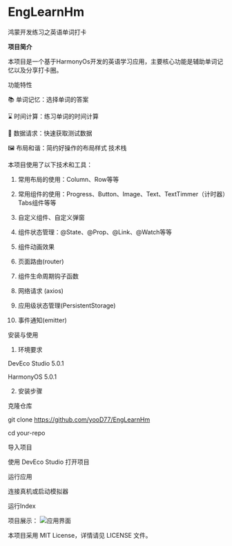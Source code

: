 # EngLearnHm
鸿蒙开发练习之英语单词打卡

**项目简介**



本项目是一个基于HarmonyOs开发的英语学习应用，主要核心功能是辅助单词记忆以及分享打卡圈。

功能特性

📚 单词记忆：选择单词的答案

⌛️ 时间计算：练习单词的时间计算

🛜 数据请求：快速获取测试数据

🖼️ 布局和谐：简约好操作的布局样式
技术栈

本项目使用了以下技术和工具：
1. 常用布局的使用：Column、Row等等


2. 常用组件的使用：Progress、Button、Image、Text、TextTimmer（计时器）Tabs组件等等


3. 自定义组件、自定义弹窗


4. 组件状态管理：@State、@Prop、@Link、@Watch等等


5. 组件动画效果


6. 页面路由(router)


7. 组件生命周期钩子函数


8. 网络请求 (axios)


9. 应用级状态管理(PersistentStorage)


10. 事件通知(emitter)


安装与使用

1. 环境要求

DevEco Studio 5.0.1

HarmonyOS 5.0.1


2. 安装步骤

克隆仓库

git clone https://github.com/yooD77/EngLearnHm

cd your-repo

导入项目

使用 DevEco Studio 打开项目


运行应用

连接真机或启动模拟器 

运行Index




项目展示：
![应用界面](entry/screenshot.png)



本项目采用 MIT License，详情请见 LICENSE 文件。